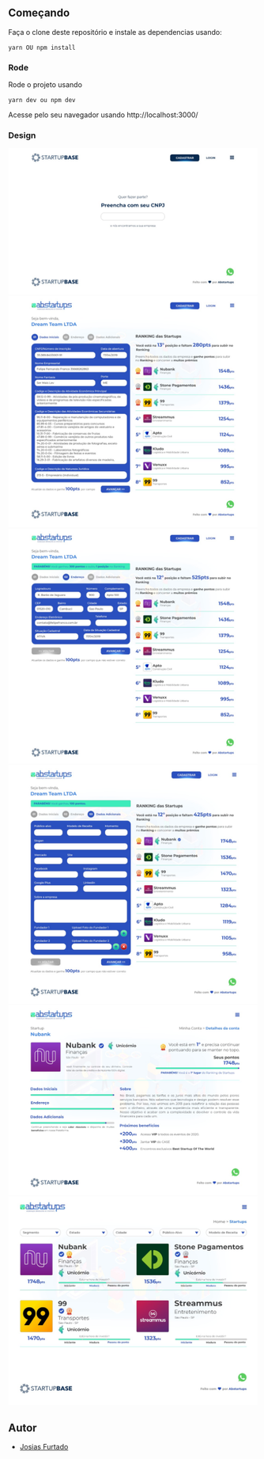 ## Começando

Faça o clone deste repositório e instale as dependencias usando:

```
yarn OU npm install
```

### Rode

Rode o projeto usando

```
yarn dev ou npm dev
```

Acesse pelo seu navegador usando http://localhost:3000/

### Design

![](https://github.com/JosiasFurtado/challengeAbstartups/blob/master/design/1.jpeg)
![](https://github.com/JosiasFurtado/challengeAbstartups/blob/master/design/2.jpeg)
![](https://github.com/JosiasFurtado/challengeAbstartups/blob/master/design/3.jpeg)
![](https://github.com/JosiasFurtado/challengeAbstartups/blob/master/design/4.jpeg)
![](https://github.com/JosiasFurtado/challengeAbstartups/blob/master/design/5.jpeg)
![](https://github.com/JosiasFurtado/challengeAbstartups/blob/master/design/6.jpeg)

## Autor

- [Josias Furtado](https://github.com/josiasfurtado)
